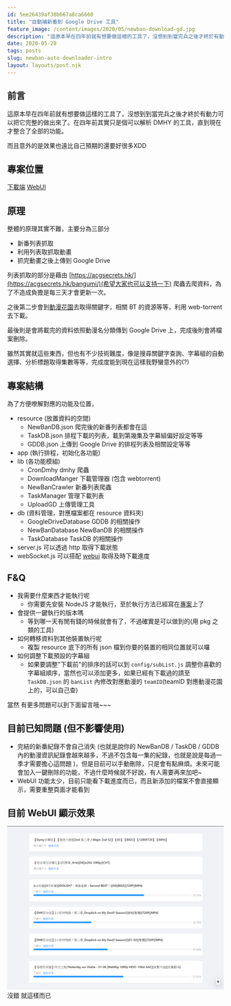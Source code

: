 ```yaml
---
id: 5ee26439af38b667a8ca6660
title: "自動補新番到 Google Drive 工具"
feature_image: /content/images/2020/05/newban-download-gd.jpg
description: "這原本早在四年前就有想要做這樣的工具了，沒想到到當完兵之後才終於有動力可以把它完整的做出來了。在四年前其實只是個可以解析 DMHY 的工具，直到現在才整合了全部的功能。"
date: 2020-05-28
tags: posts
slug: newban-auto-downloader-intro
layout: layouts/post.njk
---
```


## 前言

這原本早在四年前就有想要做這樣的工具了，沒想到到當完兵之後才終於有動力可以把它完整的做出來了。在四年前其實只是個可以解析 DMHY 的工具，直到現在才整合了全部的功能。

而且意外的是效果也遠比自己預期的還要好很多XDD

## 專案位置

[下載端](https://github.com/a9650615/dmhy_newban_downloader)
[WebUI](https://github.com/a9650615/dmhy_newban_downloader_webui)

## 原理

整體的原理其實不難，主要分為三部分

* 新番列表抓取
* 利用列表取抓取動畫
* 抓完動畫之後上傳到 Google Drive

列表抓取的部分是藉由 [https://acgsecrets.hk/](https://acgsecrets.hk/bangumi/)(希望大家也可以支持一下) 爬蟲去爬資料，為了不造成負擔是每三天才會更新一次。

之後第二步會到[動漫花園](http://share.dmhy.org/)去取得關鍵字，相關 BT 的資源等等，利用 web-torrent 去下載。

最後則是會將載完的資料依照動漫名分類傳到 Google Drive 上，完成後則會將檔案刪除。

雖然其實就這些東西，但也有不少技術難度，像是搜尋關鍵字查詢、字幕組的自動選擇、分析標題取得集數等等，完成度能到現在這樣我野蠻意外的(?)

## 專案結構

為了方便嘹解對應的功能及位置，

* resource (放置資料的空間)
  * NewBanDB.json 爬完後的新番列表都會在這
  * TaskDB.json 排程下載的列表，載到第幾集及字幕組偏好設定等等
  * GDDB.json 上傳到 Google Drive 的排程列表及相關設定等等
* app (執行排程，初始化各功能)
* lib (各功能模組)
  * CronDmhy dmhy 爬蟲
  * DownloadManger 下載管理器 (包含 webtorrent)
  * NewBanCrawler 新番列表爬蟲
  * TaskManager 管理下載列表
  * UploadGD 上傳管理工具
* db (資料管理，對應檔案都在 resource 資料夾)
  * GoogleDriveDatabase GDDB 的相關操作
  * NewBanDatabase NewBanDB 的相關操作
  * TaskDatabase TaskDB 的相關操作
* server.js 可以透過 http 取得下載狀態
* webSocket.js 可以搭配 [webui](https://github.com/a9650615/dmhy_newban_downloader_webui) 取得及時下載進度

## F&Q

* 我需要什麼東西才能執行呢
  * 你需要先安裝 NodeJS 才能執行，至於執行方法已經寫在[專案](https://github.com/a9650615/dmhy_newban_downloader)上了
* 會提供一鍵執行的版本嗎
  * 等到哪一天有閒有錢的時候就會有了，不過確實是可以做到的(用 pkg 之類的工具)
* 如何轉移資料到其他裝置執行呢
  * 複製 resource 底下的所有 json 檔到你要的裝置的相同位置就可以囉
* 如何調整下載預設的字幕組
  * 如果要調整"下載前"的排序的話可以到 `config/subList.js` 調整你喜歡的字幕組順序，當然也可以添加更多，如果已經有下載過的請至 `TaskDB.json` 的 `banList` 內修改對應動漫的 `teamID`(teamID 對應動漫花園上的，可以自己查)

當然 有更多問題可以到下面留言哦~~~

## 目前已知問題 (但不影響使用)

* 完結的新番紀錄不會自己消失 (也就是說你的 NewBanDB / TaskDB / GDDB 內的動漫資訊紀錄會越來越多，不過不包含每一集的紀錄，也就是說是每過一季才需要擔心這問題 )，但是目前可以手動刪除，只是會有點麻煩。未來可能會加入一鍵刪除的功能，不過什麼時候就不好說，有人需要再來加吧~
* WebUI 功能太少，目前只能看下載進度而已，而且新添加的檔案不會直接顯示，需要重整頁面才能看到

## 目前 WebUI 顯示效果

![](/img/content/images/newban-auto-downloader-intro/tojZFON.jpg)
沒錯 就這樣而已
